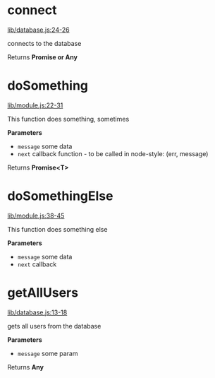# connect

[lib/database.js:24-26](https://github.com/locator-kn/ms-sample/blob/dcfe89a45d3f639956770c994de246fa62ec39e1/lib/database.js#L24-L26 "Source code on GitHub")

connects to the database

Returns **Promise or Any** 

# doSomething

[lib/module.js:22-31](https://github.com/locator-kn/ms-sample/blob/dcfe89a45d3f639956770c994de246fa62ec39e1/lib/module.js#L22-L31 "Source code on GitHub")

This function does something, sometimes

**Parameters**

-   `message`  some data
-   `next`  callback function - to be called in node-style: (err, message)

Returns **Promise&lt;T&gt;** 

# doSomethingElse

[lib/module.js:38-45](https://github.com/locator-kn/ms-sample/blob/dcfe89a45d3f639956770c994de246fa62ec39e1/lib/module.js#L38-L45 "Source code on GitHub")

This function does something else

**Parameters**

-   `message`  some data
-   `next`  callback

# getAllUsers

[lib/database.js:13-18](https://github.com/locator-kn/ms-sample/blob/dcfe89a45d3f639956770c994de246fa62ec39e1/lib/database.js#L13-L18 "Source code on GitHub")

gets all users from the database

**Parameters**

-   `message`  some param

Returns **Any** 
